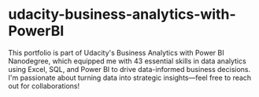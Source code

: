 # udacity-business-analytics-with-PowerBI
This portfolio is part of Udacity's Business Analytics with Power BI Nanodegree, which equipped me with 43 essential skills in data analytics using Excel, SQL, and Power BI to drive data-informed business decisions. I'm passionate about turning data into strategic insights—feel free to reach out for collaborations!
